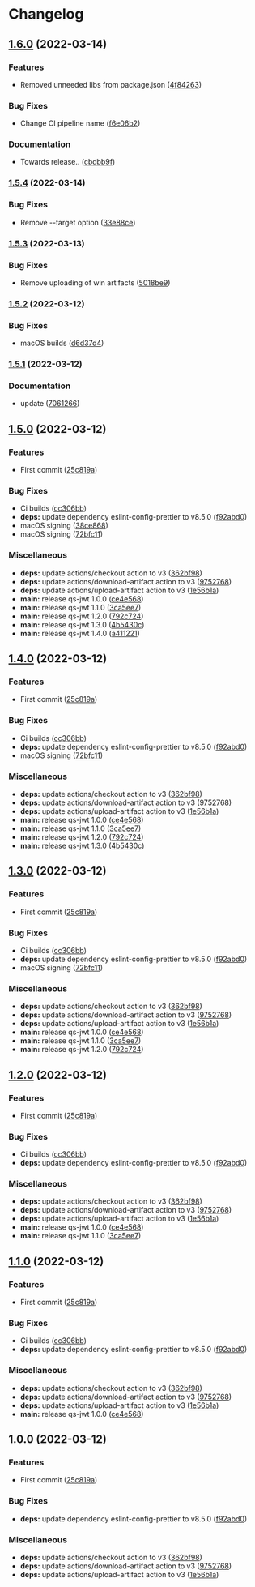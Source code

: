 # Changelog

## [1.6.0](https://github.com/ptarmiganlabs/qs-jwt/compare/qs-jwt-v1.5.4...qs-jwt-v1.6.0) (2022-03-14)


### Features

* Removed unneeded libs from package.json ([4f84263](https://github.com/ptarmiganlabs/qs-jwt/commit/4f842635b66ca9185321c2ca7cfcff09f738fdab))


### Bug Fixes

* Change CI pipeline name ([f6e06b2](https://github.com/ptarmiganlabs/qs-jwt/commit/f6e06b2fe4d148bd05b219b9805d6896d8dfe36e))


### Documentation

* Towards release.. ([cbdbb9f](https://github.com/ptarmiganlabs/qs-jwt/commit/cbdbb9f0670fe32027b04c414debcade16996e06))

### [1.5.4](https://github.com/ptarmiganlabs/qs-jwt/compare/qs-jwt-v1.5.3...qs-jwt-v1.5.4) (2022-03-14)


### Bug Fixes

* Remove --target option ([33e88ce](https://github.com/ptarmiganlabs/qs-jwt/commit/33e88cef6665721728d61718bd9559d159e8280c))

### [1.5.3](https://github.com/ptarmiganlabs/qs-jwt/compare/qs-jwt-v1.5.2...qs-jwt-v1.5.3) (2022-03-13)


### Bug Fixes

* Remove uploading of win artifacts ([5018be9](https://github.com/ptarmiganlabs/qs-jwt/commit/5018be904a946691189b2d4b7bf9c6fed02c4971))

### [1.5.2](https://github.com/ptarmiganlabs/qs-jwt/compare/qs-jwt-v1.5.1...qs-jwt-v1.5.2) (2022-03-12)


### Bug Fixes

* macOS builds ([d6d37d4](https://github.com/ptarmiganlabs/qs-jwt/commit/d6d37d454506f1e584c47ea6695b0688902daa7d))

### [1.5.1](https://github.com/ptarmiganlabs/qs-jwt/compare/qs-jwt-v1.5.0...qs-jwt-v1.5.1) (2022-03-12)


### Documentation

* update ([7061266](https://github.com/ptarmiganlabs/qs-jwt/commit/7061266c5f5c11644d3226c91d1396eb1657dedc))

## [1.5.0](https://github.com/ptarmiganlabs/qs-jwt/compare/qs-jwt-v1.4.0...qs-jwt-v1.5.0) (2022-03-12)


### Features

* First commit ([25c819a](https://github.com/ptarmiganlabs/qs-jwt/commit/25c819abaf0770f261d9266207a1ef2fdc506041))


### Bug Fixes

* Ci builds ([cc306bb](https://github.com/ptarmiganlabs/qs-jwt/commit/cc306bb62ec98dba02bd5144ea6dd2422d30e32e))
* **deps:** update dependency eslint-config-prettier to v8.5.0 ([f92abd0](https://github.com/ptarmiganlabs/qs-jwt/commit/f92abd0d420b515ce391b3e6ac83b10d314e7cdf))
* macOS signing ([38ce868](https://github.com/ptarmiganlabs/qs-jwt/commit/38ce86845254eba57f6ca1db174f7e54023d5e05))
* macOS signing ([72bfc11](https://github.com/ptarmiganlabs/qs-jwt/commit/72bfc11a6d36356a53d55ac39d3bc4790c4d0152))


### Miscellaneous

* **deps:** update actions/checkout action to v3 ([362bf98](https://github.com/ptarmiganlabs/qs-jwt/commit/362bf98b96adf2f388034516ba9530544f8f739d))
* **deps:** update actions/download-artifact action to v3 ([9752768](https://github.com/ptarmiganlabs/qs-jwt/commit/9752768e63eca124aa3a97aa13f62d75e9ce214e))
* **deps:** update actions/upload-artifact action to v3 ([1e56b1a](https://github.com/ptarmiganlabs/qs-jwt/commit/1e56b1a0f7cd797902d708ee9f0f038ebb110ecc))
* **main:** release qs-jwt 1.0.0 ([ce4e568](https://github.com/ptarmiganlabs/qs-jwt/commit/ce4e568db3d1346f377e518e2211703d82db0546))
* **main:** release qs-jwt 1.1.0 ([3ca5ee7](https://github.com/ptarmiganlabs/qs-jwt/commit/3ca5ee76b4ea1ffc043621b5296914dfcc9c6e5f))
* **main:** release qs-jwt 1.2.0 ([792c724](https://github.com/ptarmiganlabs/qs-jwt/commit/792c724172173c19ea30b097c407ae5035cf3035))
* **main:** release qs-jwt 1.3.0 ([4b5430c](https://github.com/ptarmiganlabs/qs-jwt/commit/4b5430c1fd154133cd2f37944b5c6d4ff41711df))
* **main:** release qs-jwt 1.4.0 ([a411221](https://github.com/ptarmiganlabs/qs-jwt/commit/a41122174efabf02c673d3a5b395208b1abe939d))

## [1.4.0](https://github.com/ptarmiganlabs/qs-jwt/compare/qs-jwt-v1.3.0...qs-jwt-v1.4.0) (2022-03-12)


### Features

* First commit ([25c819a](https://github.com/ptarmiganlabs/qs-jwt/commit/25c819abaf0770f261d9266207a1ef2fdc506041))


### Bug Fixes

* Ci builds ([cc306bb](https://github.com/ptarmiganlabs/qs-jwt/commit/cc306bb62ec98dba02bd5144ea6dd2422d30e32e))
* **deps:** update dependency eslint-config-prettier to v8.5.0 ([f92abd0](https://github.com/ptarmiganlabs/qs-jwt/commit/f92abd0d420b515ce391b3e6ac83b10d314e7cdf))
* macOS signing ([72bfc11](https://github.com/ptarmiganlabs/qs-jwt/commit/72bfc11a6d36356a53d55ac39d3bc4790c4d0152))


### Miscellaneous

* **deps:** update actions/checkout action to v3 ([362bf98](https://github.com/ptarmiganlabs/qs-jwt/commit/362bf98b96adf2f388034516ba9530544f8f739d))
* **deps:** update actions/download-artifact action to v3 ([9752768](https://github.com/ptarmiganlabs/qs-jwt/commit/9752768e63eca124aa3a97aa13f62d75e9ce214e))
* **deps:** update actions/upload-artifact action to v3 ([1e56b1a](https://github.com/ptarmiganlabs/qs-jwt/commit/1e56b1a0f7cd797902d708ee9f0f038ebb110ecc))
* **main:** release qs-jwt 1.0.0 ([ce4e568](https://github.com/ptarmiganlabs/qs-jwt/commit/ce4e568db3d1346f377e518e2211703d82db0546))
* **main:** release qs-jwt 1.1.0 ([3ca5ee7](https://github.com/ptarmiganlabs/qs-jwt/commit/3ca5ee76b4ea1ffc043621b5296914dfcc9c6e5f))
* **main:** release qs-jwt 1.2.0 ([792c724](https://github.com/ptarmiganlabs/qs-jwt/commit/792c724172173c19ea30b097c407ae5035cf3035))
* **main:** release qs-jwt 1.3.0 ([4b5430c](https://github.com/ptarmiganlabs/qs-jwt/commit/4b5430c1fd154133cd2f37944b5c6d4ff41711df))

## [1.3.0](https://github.com/ptarmiganlabs/qs-jwt/compare/qs-jwt-v1.2.0...qs-jwt-v1.3.0) (2022-03-12)


### Features

* First commit ([25c819a](https://github.com/ptarmiganlabs/qs-jwt/commit/25c819abaf0770f261d9266207a1ef2fdc506041))


### Bug Fixes

* Ci builds ([cc306bb](https://github.com/ptarmiganlabs/qs-jwt/commit/cc306bb62ec98dba02bd5144ea6dd2422d30e32e))
* **deps:** update dependency eslint-config-prettier to v8.5.0 ([f92abd0](https://github.com/ptarmiganlabs/qs-jwt/commit/f92abd0d420b515ce391b3e6ac83b10d314e7cdf))
* macOS signing ([72bfc11](https://github.com/ptarmiganlabs/qs-jwt/commit/72bfc11a6d36356a53d55ac39d3bc4790c4d0152))


### Miscellaneous

* **deps:** update actions/checkout action to v3 ([362bf98](https://github.com/ptarmiganlabs/qs-jwt/commit/362bf98b96adf2f388034516ba9530544f8f739d))
* **deps:** update actions/download-artifact action to v3 ([9752768](https://github.com/ptarmiganlabs/qs-jwt/commit/9752768e63eca124aa3a97aa13f62d75e9ce214e))
* **deps:** update actions/upload-artifact action to v3 ([1e56b1a](https://github.com/ptarmiganlabs/qs-jwt/commit/1e56b1a0f7cd797902d708ee9f0f038ebb110ecc))
* **main:** release qs-jwt 1.0.0 ([ce4e568](https://github.com/ptarmiganlabs/qs-jwt/commit/ce4e568db3d1346f377e518e2211703d82db0546))
* **main:** release qs-jwt 1.1.0 ([3ca5ee7](https://github.com/ptarmiganlabs/qs-jwt/commit/3ca5ee76b4ea1ffc043621b5296914dfcc9c6e5f))
* **main:** release qs-jwt 1.2.0 ([792c724](https://github.com/ptarmiganlabs/qs-jwt/commit/792c724172173c19ea30b097c407ae5035cf3035))

## [1.2.0](https://github.com/ptarmiganlabs/qs-jwt/compare/qs-jwt-v1.1.0...qs-jwt-v1.2.0) (2022-03-12)


### Features

* First commit ([25c819a](https://github.com/ptarmiganlabs/qs-jwt/commit/25c819abaf0770f261d9266207a1ef2fdc506041))


### Bug Fixes

* Ci builds ([cc306bb](https://github.com/ptarmiganlabs/qs-jwt/commit/cc306bb62ec98dba02bd5144ea6dd2422d30e32e))
* **deps:** update dependency eslint-config-prettier to v8.5.0 ([f92abd0](https://github.com/ptarmiganlabs/qs-jwt/commit/f92abd0d420b515ce391b3e6ac83b10d314e7cdf))


### Miscellaneous

* **deps:** update actions/checkout action to v3 ([362bf98](https://github.com/ptarmiganlabs/qs-jwt/commit/362bf98b96adf2f388034516ba9530544f8f739d))
* **deps:** update actions/download-artifact action to v3 ([9752768](https://github.com/ptarmiganlabs/qs-jwt/commit/9752768e63eca124aa3a97aa13f62d75e9ce214e))
* **deps:** update actions/upload-artifact action to v3 ([1e56b1a](https://github.com/ptarmiganlabs/qs-jwt/commit/1e56b1a0f7cd797902d708ee9f0f038ebb110ecc))
* **main:** release qs-jwt 1.0.0 ([ce4e568](https://github.com/ptarmiganlabs/qs-jwt/commit/ce4e568db3d1346f377e518e2211703d82db0546))
* **main:** release qs-jwt 1.1.0 ([3ca5ee7](https://github.com/ptarmiganlabs/qs-jwt/commit/3ca5ee76b4ea1ffc043621b5296914dfcc9c6e5f))

## [1.1.0](https://github.com/ptarmiganlabs/qs-jwt/compare/qs-jwt-v1.0.0...qs-jwt-v1.1.0) (2022-03-12)


### Features

* First commit ([25c819a](https://github.com/ptarmiganlabs/qs-jwt/commit/25c819abaf0770f261d9266207a1ef2fdc506041))


### Bug Fixes

* Ci builds ([cc306bb](https://github.com/ptarmiganlabs/qs-jwt/commit/cc306bb62ec98dba02bd5144ea6dd2422d30e32e))
* **deps:** update dependency eslint-config-prettier to v8.5.0 ([f92abd0](https://github.com/ptarmiganlabs/qs-jwt/commit/f92abd0d420b515ce391b3e6ac83b10d314e7cdf))


### Miscellaneous

* **deps:** update actions/checkout action to v3 ([362bf98](https://github.com/ptarmiganlabs/qs-jwt/commit/362bf98b96adf2f388034516ba9530544f8f739d))
* **deps:** update actions/download-artifact action to v3 ([9752768](https://github.com/ptarmiganlabs/qs-jwt/commit/9752768e63eca124aa3a97aa13f62d75e9ce214e))
* **deps:** update actions/upload-artifact action to v3 ([1e56b1a](https://github.com/ptarmiganlabs/qs-jwt/commit/1e56b1a0f7cd797902d708ee9f0f038ebb110ecc))
* **main:** release qs-jwt 1.0.0 ([ce4e568](https://github.com/ptarmiganlabs/qs-jwt/commit/ce4e568db3d1346f377e518e2211703d82db0546))

## 1.0.0 (2022-03-12)


### Features

* First commit ([25c819a](https://github.com/ptarmiganlabs/qs-jwt/commit/25c819abaf0770f261d9266207a1ef2fdc506041))


### Bug Fixes

* **deps:** update dependency eslint-config-prettier to v8.5.0 ([f92abd0](https://github.com/ptarmiganlabs/qs-jwt/commit/f92abd0d420b515ce391b3e6ac83b10d314e7cdf))


### Miscellaneous

* **deps:** update actions/checkout action to v3 ([362bf98](https://github.com/ptarmiganlabs/qs-jwt/commit/362bf98b96adf2f388034516ba9530544f8f739d))
* **deps:** update actions/download-artifact action to v3 ([9752768](https://github.com/ptarmiganlabs/qs-jwt/commit/9752768e63eca124aa3a97aa13f62d75e9ce214e))
* **deps:** update actions/upload-artifact action to v3 ([1e56b1a](https://github.com/ptarmiganlabs/qs-jwt/commit/1e56b1a0f7cd797902d708ee9f0f038ebb110ecc))
